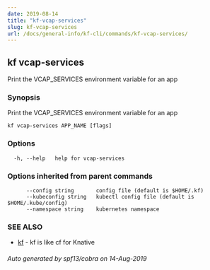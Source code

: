 ```yaml
---
date: 2019-08-14
title: "kf-vcap-services"
slug: kf-vcap-services
url: /docs/general-info/kf-cli/commands/kf-vcap-services/
---
```

## kf vcap-services

Print the VCAP_SERVICES environment variable for an app

### Synopsis

Print the VCAP_SERVICES environment variable for an app

```
kf vcap-services APP_NAME [flags]
```

### Options

```
  -h, --help   help for vcap-services
```

### Options inherited from parent commands

```
      --config string       config file (default is $HOME/.kf)
      --kubeconfig string   kubectl config file (default is $HOME/.kube/config)
      --namespace string    kubernetes namespace
```

### SEE ALSO

* [kf](/docs/general-info/kf-cli/commands/kf/)	 - kf is like cf for Knative

###### Auto generated by spf13/cobra on 14-Aug-2019

